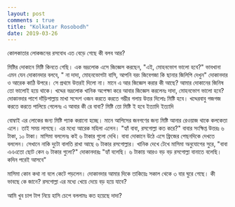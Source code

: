 ```yaml
---
layout: post
comments : true
title: "Kolkatar Rosobodh"
date: 2019-03-26
---
```




কোলকাতার লোকজনের রসবোধ এত বেড়ে গেছে কী বলব আর?

মিষ্টির দোকানে মিষ্টি কিনতে গেছি। এক ভদ্রলোক এসে জিজ্ঞেস করছেন, "এই, মোহনভোগ ভালো হবে?" ভাবখানা এমন যেন দোকানদার বলবে, " না দাদা, মোহনভোগটা বাসি, আপনি বরং জিবেগজা কি ছানার জিলিপি দেখুন" 
দোকানদার ও আরেক কাঠি উপরে। সে প্রথমে উত্তরই দিলো না। মানে এ আর জিজ্ঞেস করার কী আছে? আমার দোকানের জিনিষ তো ভালোই হয়ে থাকে। 
খদ্দের ভদ্রলোক খানিক অপেক্ষা করে আবার জিজ্ঞেস করলেনঃ দাদা, মোহনভোগ ভালো হবে? 
দোকানদার পাশে দাঁড়িপাল্লায় মাখা সন্দেশ ওজন করতে করতে গম্ভীর গলায় উত্তর দিলোঃ মিষ্টি হবে। খদ্দেরবাবু গজগজ করতে করতে পালিয়ে গেলেনঃ এ আবার কী রে বাবা? মিষ্টি তো মিষ্টি ই হবে ইত্যাদি ইত্যাদি

বোম্বাই এর লোকের জন্য মিষ্টি প্যাক করানো হচ্ছে। মানে আপিসের জনগণের জন্য মিষ্টি আনার রেওয়াজ থাকে কলকেতা এলে। তাই সময় লাগছে। এর মধ্যে আরেক মহিলা এলেন। "হ্যাঁ বাবা, রসগোল্লা কত করে?" 
বাবার সংক্ষিপ্ত উত্তরঃ ৬ টাকা, ১০ টাকা। মাসিমা বললেনঃ কই ৬ টাকার গুলো দেখি। বাবা দোকানে উঠে এসে ফ্রিজের পেছনদিকে দেখতে বললেন। সেখানে নাকি দুটো বালতি রাখা আছে ৬ টাকার রসগোল্লার। খানিক দেখে টেখে মাসিমা অনুযোগের সুরে, "বাবা এএএতো ছোট কেন ৬ টাকার গুলো?" দোকানদারঃ "হ্যাঁ বলেছি। ৬ টাকায় আরও বড় বড় রসগোল্লা বানাতে বলেছি। কদিন পরেই আসবে"

মাসিমা কোন কথা না বলে কেটে পড়লেন। দোকানদার আমার দিকে তাকিয়েঃ সকাল থেকে ৩ বার ঘুরে গেছে। কী ভাবছে কে জানে? রসগোল্লা এর মধ্যে খেয়ে দেয়ে বড় হয়ে যাবে?

আমি খুব চাপ টাপ নিয়ে হাসি চেপে বললামঃ কত হয়েছে দাদা?